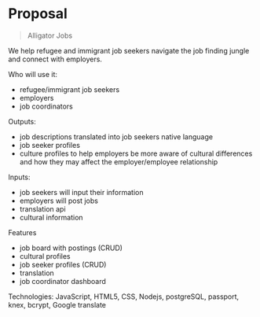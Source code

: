 # Proposal

> Alligator Jobs

We help refugee and immigrant job seekers navigate the job finding jungle and connect with employers.

Who will use it:
* refugee/immigrant job seekers
* employers
* job coordinators


Outputs:
* job descriptions translated into job seekers native language
* job seeker profiles
* culture profiles to help employers be more aware of cultural differences and how they may affect the employer/employee relationship

Inputs:
* job seekers will input their information
* employers will post jobs
* translation api
* cultural information

Features
* job board with postings (CRUD)
* cultural profiles
* job seeker profiles (CRUD)
* translation
* job coordinator dashboard

Technologies:
JavaScript, HTML5, CSS,  Nodejs, postgreSQL, passport, knex, bcrypt, Google translate

